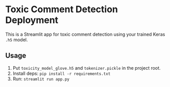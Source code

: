 # Toxic Comment Detection Deployment

This is a Streamlit app for toxic comment detection using your trained Keras `.h5` model.

## Usage
1. Put `toxicity_model_glove.h5` and `tokenizer.pickle` in the project root.
2. Install deps: `pip install -r requirements.txt`
3. Run: `streamlit run app.py`
